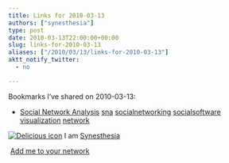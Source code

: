 ```yaml
---
title: Links for 2010-03-13
authors: ["synesthesia"]
type: post
date: 2010-03-13T22:00:00+00:00
slug: links-for-2010-03-13 
aliases: ["/2010/03/13/links-for-2010-03-13"]
aktt_notify_twitter:
  - no

---
```

Bookmarks I&#8217;ve shared on 2010-03-13:

  * [Social Network Analysis][1] 
    [sna][2] [socialnetworking][3] [socialsoftware][4] [visualization][5] [network][6] </li> </ul> 
    
    <p class="deliciouslink">
      <a href="https://del.icio.us/synesthesia" title="See all my bookmarks on del.icio.us"><img src="https://www.synesthesia.co.uk/images/deliciousicon.jpg" alt="Delicious icon" /></a>&nbsp;I am <a href="https://del.icio.us/synesthesia" title="See all my bookmarks on del.icio.us">Synesthesia</a>
    </p>
    
    <p class="deliciouslink">
      <a href="https://del.icio.us/network?add=synesthesia" title="Add me to your del.icio.us network"><img src="https://www.synesthesia.co.uk/images/add.gif" alt="" /></a>&nbsp;<a href="https://del.icio.us/network?add=synesthesia" title="Add me to your del.icio.us network">Add me to your network</a>
    </p>

 [1]: https://www.orgnet.com/sna.html
 [2]: https://delicious.com/synesthesia/sna
 [3]: https://delicious.com/synesthesia/socialnetworking
 [4]: https://delicious.com/synesthesia/socialsoftware
 [5]: https://delicious.com/synesthesia/visualization
 [6]: https://delicious.com/synesthesia/network